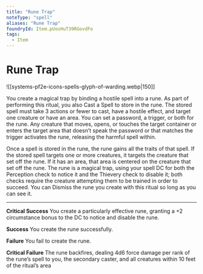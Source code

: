 ```yaml
---
title: "Rune Trap"
noteType: "spell"
aliases: "Rune Trap"
foundryId: Item.pUosHuT39RGovdFo
tags:
  - Item
---
```


# Rune Trap
![[systems-pf2e-icons-spells-glyph-of-warding.webp|150]]

You create a magical trap by binding a hostile spell into a rune. As part of performing this ritual, you also Cast a Spell to store in the rune. The stored spell must take 3 actions or fewer to cast, have a hostile effect, and target one creature or have an area. You can set a password, a trigger, or both for the rune. Any creature that moves, opens, or touches the target container or enters the target area that doesn’t speak the password or that matches the trigger activates the rune, releasing the harmful spell within.

Once a spell is stored in the rune, the rune gains all the traits of that spell. If the stored spell targets one or more creatures, it targets the creature that set off the rune. If it has an area, that area is centered on the creature that set off the rune. The rune is a magical trap, using your spell DC for both the Perception check to notice it and the Thievery check to disable it; both checks require the creature attempting them to be trained in order to succeed. You can Dismiss the rune you create with this ritual so long as you can see it.

* * *

**Critical Success** You create a particularly effective rune, granting a +2 circumstance bonus to the DC to notice and disable the rune.

**Success** You create the rune successfully.

**Failure** You fail to create the rune.

**Critical Failure** The rune backfires, dealing 4d6 force damage per rank of the rune’s spell to you, the secondary caster, and all creatures within 10 feet of the ritual’s area
